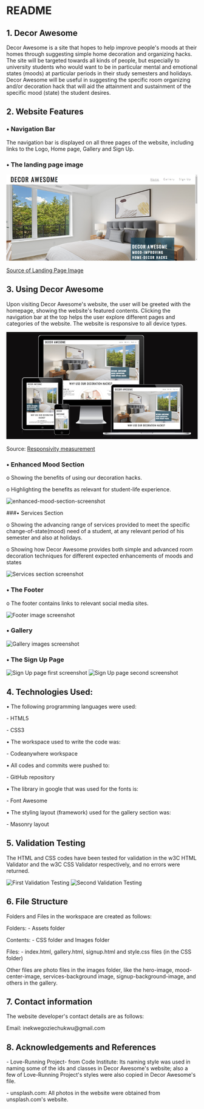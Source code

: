# README

## 1. Decor Awesome
<p>Decor Awesome is a site that hopes to help improve people's moods at their homes through suggesting simple home decoration and organizing hacks. The site will be targeted towards all kinds of people, but especially to university students who would want to be in particular mental and emotional states (moods) at particular periods in their study semesters and holidays. Decor Awesome will be useful in suggesting the specific room organizing and/or decoration hack that will aid the attainment and sustainment of the specific mood (state) the student desires.</p>

## 2. Website Features
### •	Navigation Bar
<p>The navigation bar is displayed on all three pages of the website, including links to the Logo, Home page, Gallery and Sign Up.</p>

### •	The landing page image

<img src="assets/images/landing-page-image-screenshot.PNG" alt="Landing page image">

[Source of Landing Page Image](https://unsplash.com/photos/0jmXOqUhpTQ)

## 3. Using Decor Awesome
Upon visiting Decor Awesome's website, the user will be greeted with the homepage, showing the website's featured contents. Clicking the navigation bar at the top helps the user explore different pages and categories of the website. The website is responsive to all device types.

<img src="assets/images/responsiveness-screenshot.PNG" alt="Responsiveness screenshot">
 
Source: [Responsivity measurement](https://ui.dev/amiresponsive?url=https://goziechukwu.github.io/decor-awesome/)
 
### •	Enhanced Mood Section

<p>o	Showing the benefits of using our decoration hacks.</p>
<p>o	Highlighting the benefits as relevant for student-life experience.</p>

 
<img src="assets/images/enhanced-mood-section-screenshot" alt="enhanced-mood-section-screenshot">


###•	Services Section

<p>o	Showing the advancing range of services provided to meet the specific change-of-state(mood) need of a student, at any relevant period of his semester and also at holidays.</p>
<p>o	Showing how Decor Awesome provides both simple and advanced room decoration techniques for different expected enhancements of moods and states</p>

<img src="assets/images/services-section-screenshot" alt="Services section screenshot">
 
### •	The Footer
<p>o	The footer contains links to relevant social media sites.</p>

 <img src="footer-image-screenshot" alt="Footer image screenshot">

### •	Gallery
 
 <img src="gallery-images-screenshot" alt="Gallery images screenshot">

### •	The Sign Up Page

 <img src="sign-up-page-screenshot-1" alt="Sign Up page first screenshot">

 <img src="sign-up-page-screenshot-2" alt="Sign Up page second screenshot">
 

## 4. Technologies Used:
<p>•	The following programming languages were used:</p>
<p>- HTML5</p>
<p>- CSS3</p>
<p>•	The workspace used to write the code was:</p>
<p>- Codeanywhere workspace</p>
<p>•	All codes and commits were pushed to:</p>
<p>- GitHub repository</p>
<p>•	The library in google that was used for the fonts is:</p>
<p>- Font Awesome</p>
<p>•	The styling layout (framework) used for the gallery section was:</p>
<p>- Masonry layout</p>


## 5. Validation Testing
<p>The HTML and CSS codes have been tested for validation in the w3C HTML Validator and the w3C CSS Validator respectively, and no errors were returned.
 </p>

<img src="validation-testing-screenshot-1" alt="First Validation Testing">

<img src="validation-testing-screenshot-2" alt="Second Validation Testing">
 
## 6. File Structure
<p>Folders and Files in the workspace are created as follows:</p>
<p>Folders:   - Assets folder</p>
<p>Contents: - CSS folder and Images folder</p>
<p>Files: 	- index.html, gallery.html, signup.html and style.css files (in the CSS folder)</p>
<p>Other files are photo files in the images folder, like the hero-image, mood-center-image, services-background image, signup-background-image, and others in the gallery.</p>


## 7. Contact information
<p>The website developer's contact details are as follows:</p>
<p>Email:	inekwegoziechukwu@gmail.com</p>

## 8. Acknowledgements and References
<p>-  Love-Running Project- from Code Institute: Its naming style was used in naming some of the ids and classes in Decor Awesome's website; also a few of Love-Running Project's styles were also copied in Decor Awesome's file.</p>

<p>-  unsplash.com: All photos in the website were obtained from unsplash.com's website.</p>
